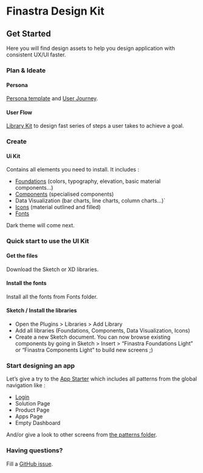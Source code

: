 # Finastra Design Kit
## Get Started

Here you will find design assets to help you design application with consistent UX/UI faster.

### Plan & Ideate
#### Persona
[Persona template](ideate/persona/) and [User Journey](ideate/user-journey/).

#### User Flow
[Library Kit](ideate/user-flow/) to design fast series of steps a user takes to achieve a goal.



### Create
#### Ui Kit
Contains all elements you need to install.
It includes :
- [Foundations](design/foundations/) (colors, typography, elevation, basic material components…)
- [Components](design/components) (specialised components)
- Data Visualization (bar charts, line charts, column charts…)`
- [Icons](design/foundations/icons) (material outlined and filled)
- [Fonts](design/foundations/fonts)

Dark theme will come next.


### Quick start to use the UI Kit
#### Get the files
Download the Sketch or XD libraries.

#### Install the fonts
Install all the fonts from Fonts folder.

#### Sketch / Install the libraries
- Open the Plugins > Libraries > Add Library
- Add all libraries (Foundations, Components, Data Visualization, Icons)
- Create a new Sketch document. You can now browse existing components by going in Sketch > Insert > “Finastra Foundations Light” or “Finastra Components Light” to build new screens ;)


### Start designing an app 
Let’s give a try to the [App Starter](/design/apps/app-starter/) which includes all patterns from the global navigation like :
- [Login](design/patterns/login/)
- Solution Page
- Product Page
- Apps Page
- Empty Dashboard

And/or give a look to other screens from [the patterns folder](design/patterns/).


### Having questions?
Fill a [GitHub issue](https://github.com/Finastra/finastra-design-kit/issues/new).
